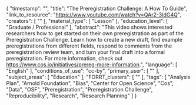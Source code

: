 {
    "timestamp": "",
    "title": "The Preregistration Challenge: A How To Guide",
    "link_to_resource": "https://www.youtube.com/watch?v=QAr2-3IdG4Q",
    "creators": [
        ""
    ],
    "material_type": [
        "Lesson"
    ],
    "education_level": [
        "Graduate / Professional"
    ],
    "abstract": "This video shows interested researchers how to get started on their own preregistration as part of the Preregistration Challenge. Learn how to create a new draft, find example preregistrations from different fields, respond to comments from the preregistration review team, and turn your final draft into a formal preregistration. For more information, check out https://www.cos.io/initiatives/prereg-more-information.",
    "language": [
        "English"
    ],
    "conditions_of_use": "cc-by",
    "primary_user": [
        ""
    ],
    "subject_areas": [
        "Education"
    ],
    "FORRT_clusters": [
        ""
    ],
    "tags": [
        "Analysis Plan",
        "Arnold Foundation",
        "Bias",
        "Center for Open Science",
        "Cos",
        "Data",
        "OSF",
        "Preregistration",
        "Preregistration Challenge",
        "Reproducibility",
        "Research",
        "Research Planning"
    ]
}